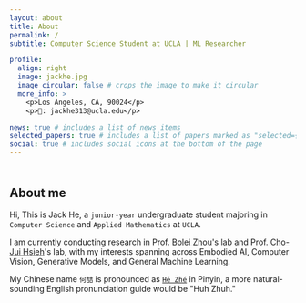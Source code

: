 ```yaml
---
layout: about
title: About
permalink: /
subtitle: Computer Science Student at UCLA | ML Researcher

profile:
  align: right
  image: jackhe.jpg
  image_circular: false # crops the image to make it circular
  more_info: >
    <p>Los Angeles, CA, 90024</p>
    <p>📧: jackhe313@ucla.edu</p>

news: true # includes a list of news items
selected_papers: true # includes a list of papers marked as "selected={true}"
social: true # includes social icons at the bottom of the page
---
```


<h2 style="margin-top: 50px;">About me</h2>

Hi, This is Jack He, a `junior-year` undergraduate student majoring in `Computer Science` and `Applied Mathematics` at `UCLA`. 

I am currently conducting research in Prof. [Bolei Zhou](https://boleizhou.github.io/)'s lab and Prof. [Cho-Jui Hsieh](https://web.cs.ucla.edu/~chohsieh/)'s lab, with my interests spanning across Embodied AI, Computer Vision, Generative Models, and General Machine Learning.

My Chinese name `何喆` is pronounced as [`Hé Zhé`](https://translate.google.com/?sl=auto&tl=zh-CN&text=%E4%BD%95%E5%96%86&op=translate) in Pinyin, a more natural-sounding English pronunciation guide would be "Huh Zhuh."
